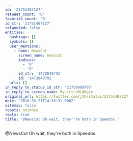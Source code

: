 ```yaml
---
id: '21751487127'
retweet_count: '0'
favorite_count: '0'
id_str: '21751487127'
retweeted: false
entities:
  hashtags: []
  symbols: []
  user_mentions:
    - name: NewsCut
      screen_name: newscut
      indices:
        - '0'
        - '8'
      id_str: '1472840792'
      id: '1472840792'
  urls: []
in_reply_to_status_id_str: '21750968703'
in_reply_to_screen_name: MyLittLeBLOGgie
original_url: https://twitter.com/jth/status/21751487127
date: '2010-08-21T14:16:31.000Z'
sitemap: false
robots: noindex
reply: true
title: '@NewsCut Oh wait, they''re both in Speedos.'
---
```


@NewsCut Oh wait, they're both in Speedos.
